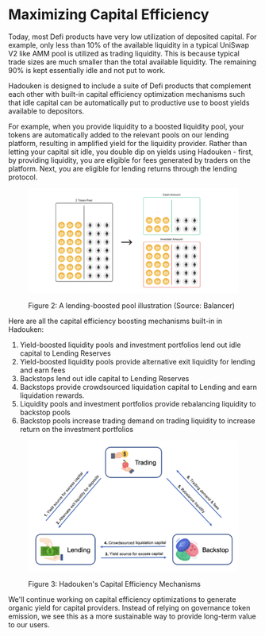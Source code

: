 # Maximizing Capital Efficiency

Today, most Defi products have very low utilization of deposited capital. For example, only less than 10% of the available liquidity in a typical UniSwap V2 like AMM pool is utilized as trading liquidity. This is because typical trade sizes are much smaller than the total available liquidity. The remaining 90% is kept essentially idle and not put to work.

Hadouken is designed to include a suite of Defi products that complement each other with built-in capital efficiency optimization mechanisms such that idle capital can be automatically put to productive use to boost yields available to depositors.

For example, when you provide liquidity to a boosted liquidity pool, your tokens are automatically added to the relevant pools on our lending platform, resulting in amplified yield for the liquidity provider. Rather than letting your capital sit idle, you double dip on yields using Hadouken - first, by providing liquidity, you are eligible for fees generated by traders on the platform. Next, you are eligible for lending returns through the lending protocol.

<figure><img src="../.gitbook/assets/image (5) (2) (2).png" alt=""><figcaption><p>Figure 2: A lending-boosted pool illustration (Source: Balancer)</p></figcaption></figure>

Here are all the capital efficiency boosting mechanisms built-in in Hadouken:

1. Yield-boosted liquidity pools and investment portfolios lend out idle capital to Lending Reserves
2. Yield-boosted liquidity pools provide alternative exit liquidity for lending and earn fees
3. Backstops lend out idle capital to Lending Reserves
4. Backstops provide crowdsourced liquidation capital to Lending and earn liquidation rewards.
5. Liquidity pools and investment portfolios provide rebalancing liquidity to backstop pools
6. Backstop pools increase trading demand on trading liquidity to increase return on the investment portfolios

<figure><img src="../.gitbook/assets/image (3) (3) (1).png" alt=""><figcaption><p>Figure 3: Hadouken's Capital Efficiency Mechanisms</p></figcaption></figure>

We'll continue working on capital efficiency optimizations to generate organic yield for capital providers. Instead of relying on governance token emission, we see this as a more sustainable way to provide long-term value to our users.
